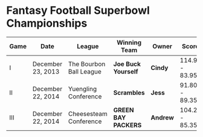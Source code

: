 # Fantasy Football Superbowl Championships

| Game | Date              | League                  | Winning Team          | Owner      | Score          | Losing Team   | Owner        |
|------|-------------------|-------------------------|-----------------------|------------|----------------|---------------|--------------|
| I    | December 23, 2013 | The Bourbon Ball League | **Joe Buck Yourself** | **Cindy**  | 114.90 - 83.95 | El Chopacabra | Jess         |
| II   | December 22, 2014 | Yuengling Conference    | **Scrambles**         | **Jess**   |  91.80 - 89.35 | GRYFFINDOR    | Sam Widmayer |
| III  | December 22, 2014 | Cheesesteam Conference  | **GREEN BAY PACKERS** | **Andrew** | 104.20 - 85.35 | Motor Boaters | Kevin Archer |
